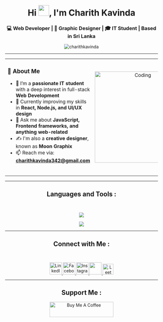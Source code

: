 <h1 align="center">Hi <img src="https://media.giphy.com/media/hvRJCLFzcasrR4ia7z/giphy.gif" width="35">, I'm Charith Kavinda</h1>
<h3 align="center">💻 Web Developer | 🎨 Graphic Designer | 🎓 IT Student | Based in Sri Lanka</h3>

<p align="center">
  <img src="https://komarev.com/ghpvc/?username=charithkavinda&label=Profile%20views&color=0e75b6&style=flat" alt="charithkavinda" />
</p>

---
<table align="center">
<tr border="none">
<td width="50%" align="left">

  ### 🚀 About Me

- 🎯 I’m a **passionate IT student** with a deep interest in full-stack **Web Development**  
- 🌱 Currently improving my skills in **React, Node.js, and UI/UX design**  
- 💬 Ask me about **JavaScript, Frontend frameworks, and anything web-related**  
- ✍️ I'm also a **creative designer**, known as **Moon Graphix**  
- 📫 Reach me via: **charithkavinda342@gmail.com**
<br>

</td>
<td width="50%" align="center">

  <img align="center" alt="Coding" width="300" src="https://github.com/7oSkaaa/7oSkaaa/blob/main/Images/Right_Side.gif?raw=true">

  
  </td>
</tr>
</table>

---

<h2 align="center">Languages and Tools :</h2><br>

<p align="center">
  <img src="https://skillicons.dev/icons?i=html,css,js,bootstrap,tailwind,react,nodejs,mongodb,mysql,php,python,git,github,linux" />
</p>

<p align="center">
  <img src="https://skillicons.dev/icons?i=ai,ps,arduino,vscode" />
</p>


<!--<h3 align="center">My Statistics:</h3>
<p align="center">
<table align="center">
<tr border="none">
<td width="50%" align="center">
  
  <img  align="center"  src="https://github-readme-stats.vercel.app/api?username=charithkavinda&show_icons=true&theme=github_dark&rank_icon=github&hide=issues&custom_title=Charith's%20GitHub%20Stats" />
  <br></br>
  <img  title="🔥 Get streak stats for your profile at git.io/streak-stats" alt="Mark streak" src="https://github-readme-streak-stats.herokuapp.com/?user=Scar1109&theme=dark&hide_border=false" /> 
</td>
<td width="50%" align="center">

  <img  align="center"  src="https://github-readme-stats.anuraghazra1.vercel.app/api/top-langs/?username=Scar1109&theme=dark&hide_border=false&no-bg=true&no-frame=true&langs_count=10"/>
  
  </td>
</tr>
</table>-->

---

<h2 align="center">Connect with Me :</h2><br>

<p align="center">
  <a href="https://linkedin.com/in/charithkavinda001" target="_blank">
    <img src="https://github.com/Scar1109/skill-icons/blob/59059d9d1a2c092696dc66e00931cc1181a4ce1f/icons/LinkedIn.svg" alt="LinkedIn" height="40"/>
  </a>
  <a href="https://fb.com/charithkavinda001" target="_blank">
    <img src="https://raw.githubusercontent.com/rahuldkjain/github-profile-readme-generator/master/src/images/icons/Social/facebook.svg" alt="Facebook" height="40"/>
  </a>
  <a href="https://instagram.com/charithkavinda001" target="_blank">
    <img src="https://github.com/Scar1109/skill-icons/blob/59059d9d1a2c092696dc66e00931cc1181a4ce1f/icons/Instagram.svg" alt="Instagram" height="40"/>
  </a>
  <a href="https://www.hackerrank.com/charithkavinda31" target="_blank">
    <img src="https://raw.githubusercontent.com/rahuldkjain/github-profile-readme-generator/master/src/images/icons/Social/hackerrank.svg" height="40"/>
  </a>
  <a href="https://leetcode.com/charithkavinda001" target="_blank">
    <img src="https://raw.githubusercontent.com/rahuldkjain/github-profile-readme-generator/master/src/images/icons/Social/leet-code.svg" alt="LeetCode" height="35"/>
  </a>
</p>





<!--### 🛠️ Tech Stack & Tools

<p align="center">
  <img src="https://skillicons.dev/icons?i=html,css,js,bootstrap,tailwind,react,nodejs,mongodb,mysql,php,python,git,github,linux" />
</p>

<p align="center">
  <img src="https://skillicons.dev/icons?i=ai,ps,arduino,vscode" />
</p>

---

### 📊 GitHub Stats

<p align="center">
  <img src="https://github-readme-stats.vercel.app/api?username=charithkavinda&show_icons=true&theme=tokyonight" alt="GitHub Stats" height="180"/>
</p>



---

### 🔥 GitHub Contribution Graph

<p align="center">
  <img src="https://github-readme-activity-graph.vercel.app/graph?username=charithkavinda&theme=tokyo-night&area=true" alt="Contribution Graph"/>
</p>



### 💡 Fun Fact

> "I code with creativity & design with logic — blending both as **Moon Graphix** 🌓"-->

---

<h2 align="center">Support Me :</h2>

<p align="center">
  <a href="https://www.buymeacoffee.com/charith_kavinda" target="_blank">
    <img src="https://cdn.buymeacoffee.com/buttons/v2/default-yellow.png" height="50" width="210" alt="Buy Me A Coffee" />
  </a>
</p>
